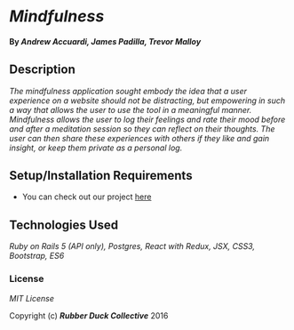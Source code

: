 # _Mindfulness_

#### By _**Andrew Accuardi**, **James Padilla**, **Trevor Malloy**_

## Description

_The mindfulness application sought embody the idea that a user experience on a website should not be distracting, but empowering in such a way that allows the user to use the tool in a meaningful manner. Mindfulness allows the user to log their feelings and rate their mood before and after a meditation session so they can reflect on their thoughts. The user can then share these experiences with others if they like and gain insight, or keep them private as a personal log._

## Setup/Installation Requirements

* You can check out our project [here](mindfulnesswithmom.com)


## Technologies Used

_Ruby on Rails 5 (API only), Postgres, React with Redux, JSX, CSS3, Bootstrap, ES6_

### License

*MIT License*

Copyright (c) _**Rubber Duck Collective**_ 2016
